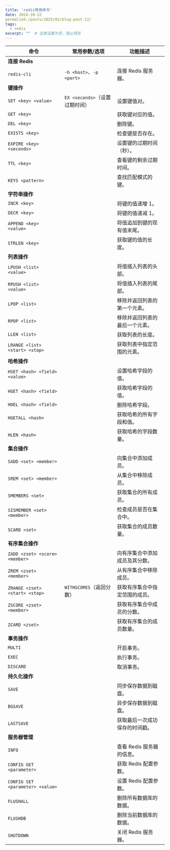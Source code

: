 ```yaml
---
title: 'redis常用命令'
date: 2024-10-22
permalink:/posts/2025/02/blog-post-12/
tags:
  - redis
excerpt: ""  # 这里设置为空，阻止预览
---
```


| 命令                             | 常用参数/选项                  | 功能描述                       |
| -------------------------------- | ------------------------------ | ------------------------------ |
| **连接 Redis**                   |                                |                                |
| `redis-cli`                      | `-h <host>`、`-p <port>`       | 连接 Redis 服务器。            |
| **键操作**                       |                                |                                |
| `SET <key> <value>`              | `EX <seconds>`（设置过期时间） | 设置键值对。                   |
| `GET <key>`                      |                                | 获取键对应的值。               |
| `DEL <key>`                      |                                | 删除键。                       |
| `EXISTS <key>`                   |                                | 检查键是否存在。               |
| `EXPIRE <key> <seconds>`         |                                | 设置键的过期时间（秒）。       |
| `TTL <key>`                      |                                | 查看键的剩余过期时间。         |
| `KEYS <pattern>`                 |                                | 查找匹配模式的键。             |
| **字符串操作**                   |                                |                                |
| `INCR <key>`                     |                                | 将键的值递增 1。               |
| `DECR <key>`                     |                                | 将键的值递减 1。               |
| `APPEND <key> <value>`           |                                | 将值追加到键的现有值末尾。     |
| `STRLEN <key>`                   |                                | 获取键的值的长度。             |
| **列表操作**                     |                                |                                |
| `LPUSH <list> <value>`           |                                | 将值插入列表的头部。           |
| `RPUSH <list> <value>`           |                                | 将值插入列表的尾部。           |
| `LPOP <list>`                    |                                | 移除并返回列表的第一个元素。   |
| `RPOP <list>`                    |                                | 移除并返回列表的最后一个元素。 |
| `LLEN <list>`                    |                                | 获取列表的长度。               |
| `LRANGE <list> <start> <stop>`   |                                | 获取列表中指定范围的元素。     |
| **哈希操作**                     |                                |                                |
| `HSET <hash> <field> <value>`    |                                | 设置哈希字段的值。             |
| `HGET <hash> <field>`            |                                | 获取哈希字段的值。             |
| `HDEL <hash> <field>`            |                                | 删除哈希字段。                 |
| `HGETALL <hash>`                 |                                | 获取哈希的所有字段和值。       |
| `HLEN <hash>`                    |                                | 获取哈希的字段数量。           |
| **集合操作**                     |                                |                                |
| `SADD <set> <member>`            |                                | 向集合中添加成员。             |
| `SREM <set> <member>`            |                                | 从集合中移除成员。             |
| `SMEMBERS <set>`                 |                                | 获取集合的所有成员。           |
| `SISMEMBER <set> <member>`       |                                | 检查成员是否在集合中。         |
| `SCARD <set>`                    |                                | 获取集合的成员数量。           |
| **有序集合操作**                 |                                |                                |
| `ZADD <zset> <score> <member>`   |                                | 向有序集合中添加成员及其分数。 |
| `ZREM <zset> <member>`           |                                | 从有序集合中移除成员。         |
| `ZRANGE <zset> <start> <stop>`   | `WITHSCORES`（返回分数）       | 获取有序集合中指定范围的成员。 |
| `ZSCORE <zset> <member>`         |                                | 获取有序集合中成员的分数。     |
| `ZCARD <zset>`                   |                                | 获取有序集合的成员数量。       |
| **事务操作**                     |                                |                                |
| `MULTI`                          |                                | 开启事务。                     |
| `EXEC`                           |                                | 执行事务。                     |
| `DISCARD`                        |                                | 取消事务。                     |
| **持久化操作**                   |                                |                                |
| `SAVE`                           |                                | 同步保存数据到磁盘。           |
| `BGSAVE`                         |                                | 异步保存数据到磁盘。           |
| `LASTSAVE`                       |                                | 获取最后一次成功保存的时间戳。 |
| **服务器管理**                   |                                |                                |
| `INFO`                           |                                | 查看 Redis 服务器的信息。      |
| `CONFIG GET <parameter>`         |                                | 获取 Redis 配置参数。          |
| `CONFIG SET <parameter> <value>` |                                | 设置 Redis 配置参数。          |
| `FLUSHALL`                       |                                | 删除所有数据库的数据。         |
| `FLUSHDB`                        |                                | 删除当前数据库的数据。         |
| `SHUTDOWN`                       |                                | 关闭 Redis 服务器。            |
